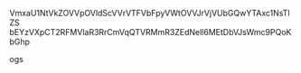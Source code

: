 VmxaU1NtVkZOVVpOVldScVVrVTFVbFpyVWtOVVJrVjVUbGQwYTAxc1NsTlZS
bEYzVXpCT2RFMVlaR3RrCmVqQTVRMmR3ZEdNell6MEtDbVJsWmc9PQoKbGhp

ogs